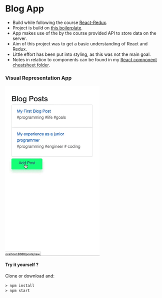 # Blog App
- Build while following the course [React-Redux](https://www.udemy.com/react-redux/).
- Project is build on [this boilerplate](https://github.com/StephenGrider/ReduxSimpleStarter).
- App makes use of the by the course provided API to store data on the server.
- Aim of this project was to get a basic understanding of React and Redux.
- Little effort has been put into styling, as this was not the main goal.
- Notes in relation to components can be found in my [React component cheatsheet folder](https://github.com/silksil/best-practices-cheatsheets/tree/master/client/react/example-components).

### Visual Representation App
<img align="center" src="./blog-app.gif" width="60%" alt="blog-app"/>

#### Try it yourself ?
Clone or download and:
```
> npm install
> npm start
```
